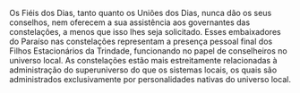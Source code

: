 ﻿Os Fiéis dos Dias, tanto quanto os Uniões dos Dias, nunca dão os seus conselhos, nem oferecem a sua assistência aos governantes das constelações, a menos que isso lhes seja solicitado. Esses embaixadores do Paraíso nas constelações representam a presença pessoal final dos Filhos Estacionários da Trindade, funcionando no papel de conselheiros no universo local. As constelações estão mais estreitamente relacionadas à administração do superuniverso do que os sistemas locais, os quais são administrados exclusivamente por personalidades nativas do universo local.